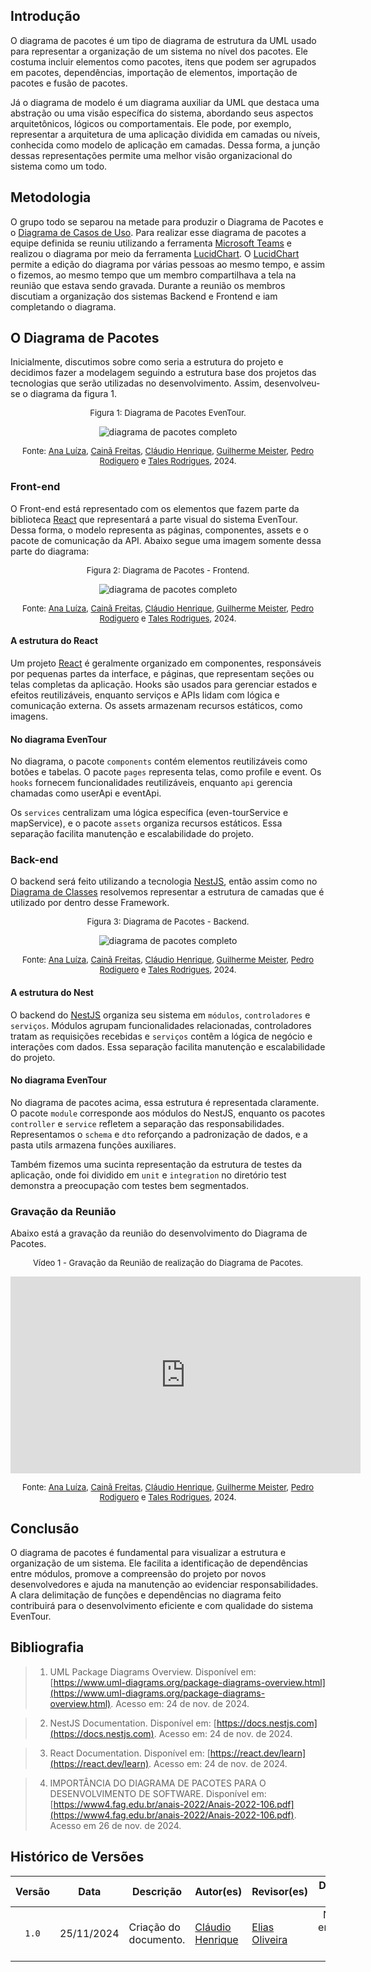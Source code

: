 ## Introdução

O diagrama de pacotes é um tipo de diagrama de estrutura da UML usado para representar a organização de um sistema no nível dos pacotes. Ele costuma incluir elementos como pacotes, itens que podem ser agrupados em pacotes, dependências, importação de elementos, importação de pacotes e fusão de pacotes. 

Já o diagrama de modelo é um diagrama auxiliar da UML que destaca uma abstração ou uma visão específica do sistema, abordando seus aspectos arquitetônicos, lógicos ou comportamentais. Ele pode, por exemplo, representar a arquitetura de uma aplicação dividida em camadas ou níveis, conhecida como modelo de aplicação em camadas.  Dessa forma, a junção dessas representações permite uma melhor visão organizacional do sistema como um todo.

## Metodologia

O grupo todo se separou na metade para produzir o Diagrama de Pacotes e o [Diagrama de Casos de Uso](https://unbarqdsw2024-2.github.io/2024.2_G5_Turismo_Entrega_02/#/Modelagem/2.3.2.Diagrama-de-casos-de-uso.md). Para realizar esse diagrama de pacotes a equipe definida se reuniu utilizando a ferramenta [Microsoft Teams](https://www.microsoft.com/pt-br/microsoft-teams/group-chat-software) e realizou o diagrama por meio da ferramenta [LucidChart](https://www.lucidchart.com/pages/pt). O [LucidChart](https://www.lucidchart.com/pages/pt) permite a edição do diagrama por várias pessoas ao mesmo tempo, e assim o fizemos, ao mesmo tempo que um membro compartilhava a tela na reunião que estava sendo gravada. Durante a reunião os membros discutiam a organização dos sistemas Backend e Frontend e iam completando o diagrama.
 
## O Diagrama de Pacotes

Inicialmente, discutimos sobre como seria a estrutura do projeto e decidimos fazer a modelagem seguindo a estrutura base dos projetos das tecnologias que serão utilizadas no desenvolvimento. Assim, desenvolveu-se o diagrama da figura 1.

<font size="2"><p style="text-align: center">Figura 1: Diagrama de Pacotes EvenTour.</p></font>

<center>

![diagrama de pacotes completo](../assets/diagrama-de-pacotes/Diagrama%20de%20Pacotes%20EvenTour.png)

</center>

<font size="2"><p style="text-align: center">Fonte: [Ana Luíza][AnaGH], [Cainã Freitas][CainaGH], [Cláudio Henrique][ClaudioGH], [Guilherme Meister][GuilhermeGH], [Pedro Rodiguero][PedroRGH] e [Tales Rodrigues][TalesGH], 2024.</p></font>

 ### Front-end

O Front-end está representado com os elementos que fazem parte da biblioteca [React](https://react.dev/learn) que representará a parte visual do sistema EvenTour. Dessa forma, o modelo representa as páginas, componentes, assets e o pacote de comunicação da API.
Abaixo segue uma imagem somente dessa parte do diagrama:


<font size="2"><p style="text-align: center">Figura 2: Diagrama de Pacotes - Frontend.</p></font>

<center>

![diagrama de pacotes completo](../assets/diagrama-de-pacotes/Diagrama%20de%20Pacotes%20EvenTour%20-%20frontend.png)

</center>

<font size="2"><p style="text-align: center">Fonte: [Ana Luíza][AnaGH], [Cainã Freitas][CainaGH], [Cláudio Henrique][ClaudioGH], [Guilherme Meister][GuilhermeGH], [Pedro Rodiguero][PedroRGH] e [Tales Rodrigues][TalesGH], 2024.</p></font>


#### A estrutura do React
Um projeto [React](https://react.dev/learn) é geralmente organizado em componentes, responsáveis por pequenas partes da interface, e páginas, que representam seções ou telas completas da aplicação. Hooks são usados para gerenciar estados e efeitos reutilizáveis, enquanto serviços e APIs lidam com lógica e comunicação externa. Os assets armazenam recursos estáticos, como imagens.


#### No diagrama EvenTour
No diagrama, o pacote `components` contém elementos reutilizáveis como botões e tabelas. O pacote `pages` representa telas, como profile e event. Os `hooks` fornecem funcionalidades reutilizáveis, enquanto `api` gerencia chamadas como userApi e eventApi. 

Os `services` centralizam uma lógica específica (even-tourService e mapService), e o pacote `assets` organiza recursos estáticos. Essa separação facilita manutenção e escalabilidade do projeto.


 ### Back-end

O backend será feito utilizando a tecnologia [NestJS](https://docs.nestjs.com), então assim como no [Diagrama de Classes](#) resolvemos representar a estrutura de camadas que é utilizado por dentro desse Framework.



<font size="2"><p style="text-align: center">Figura 3: Diagrama de Pacotes - Backend.</p></font>

<center>

![diagrama de pacotes completo](../assets/diagrama-de-pacotes/Diagrama%20de%20Pacotes%20EvenTour%20-%20backend.png)

</center>

<font size="2"><p style="text-align: center">Fonte: [Ana Luíza][AnaGH], [Cainã Freitas][CainaGH], [Cláudio Henrique][ClaudioGH], [Guilherme Meister][GuilhermeGH], [Pedro Rodiguero][PedroRGH] e [Tales Rodrigues][TalesGH], 2024.</p></font>


#### A estrutura do Nest
O backend do [NestJS](https://docs.nestjs.com) organiza seu sistema em `módulos`, `controladores` e `serviços`. Módulos agrupam funcionalidades relacionadas, controladores tratam as requisições recebidas e `serviços` contêm a lógica de negócio e interações com dados. Essa separação facilita manutenção e escalabilidade do projeto.


#### No diagrama EvenTour
No diagrama de pacotes acima, essa estrutura é representada claramente. O pacote `module` corresponde aos módulos do NestJS, enquanto os pacotes `controller` e `service` refletem a separação das responsabilidades. Representamos o `schema` e `dto` reforçando a padronização de dados, e a pasta utils armazena funções auxiliares. 

Também fizemos uma sucinta representação da estrutura de testes da aplicação, onde foi dividido em `unit` e `integration` no diretório test demonstra a preocupação com testes bem segmentados.

### Gravação da Reunião

Abaixo está a gravação da reunião do desenvolvimento do Diagrama de Pacotes.

<font size="2"><p style="text-align: center">Vídeo 1 - Gravação da Reunião de realização do Diagrama de Pacotes.</p></font>

<center>

<iframe width="560" height="315" src="https://www.youtube.com/embed/AOnfNo4lcFQ?si=i5aQtN19W3O7x_xa" title="YouTube video player" frameborder="0" allow="accelerometer; autoplay; clipboard-write; encrypted-media; gyroscope; picture-in-picture; web-share" referrerpolicy="strict-origin-when-cross-origin" allowfullscreen></iframe>

</center>

<font size="2"><p style="text-align: center">Fonte: [Ana Luíza][AnaGH], [Cainã Freitas][CainaGH], [Cláudio Henrique][ClaudioGH], [Guilherme Meister][GuilhermeGH], [Pedro Rodiguero][PedroRGH] e [Tales Rodrigues][TalesGH], 2024.</p></font>


## Conclusão
O diagrama de pacotes é fundamental para visualizar a estrutura e organização de um sistema. Ele facilita a identificação de dependências entre módulos, promove a compreensão do projeto por novos desenvolvedores e ajuda na manutenção ao evidenciar responsabilidades. A clara delimitação de funções e dependências no diagrama feito contribuirá para o desenvolvimento eficiente e com qualidade do sistema EvenTour.


## Bibliografia

> 1. UML Package Diagrams Overview. Disponível em: [https://www.uml-diagrams.org/package-diagrams-overview.html](https://www.uml-diagrams.org/package-diagrams-overview.html). Acesso em: 24 de nov. de 2024.

> 2. NestJS Documentation. Disponível em: [https://docs.nestjs.com](https://docs.nestjs.com). Acesso em: 24 de nov. de 2024.

> 3. React Documentation. Disponível em: [https://react.dev/learn](https://react.dev/learn). Acesso em: 24 de nov. de 2024.

> 4. IMPORTÂNCIA DO DIAGRAMA DE PACOTES PARA O DESENVOLVIMENTO
DE SOFTWARE. Disponível em: [https://www4.fag.edu.br/anais-2022/Anais-2022-106.pdf](https://www4.fag.edu.br/anais-2022/Anais-2022-106.pdf). Acesso em 26 de nov. de 2024.

## Histórico de Versões

| Versão | Data | Descrição | Autor(es) | Revisor(es) | Detalhes da revisão |
| :----: | :--: | --------- | ----------- | ------ | :---: |
| `1.0`  | 25/11/2024 | Criação do documento. | [Cláudio Henrique][ClaudioGH]  | [Elias Oliveira][EliasGH] | Não foram encontrados erros no artefato. | 

[AnaGH]: https://github.com/analufernanndess
[CainaGH]: https://github.com/freitasc
[ClaudioGH]: https://github.com/claudiohsc
[EliasGH]: https://github.com/EliasOliver21
[GuilhermeGH]: https://github.com/gmeister18
[JoelGH]: https://github.com/JoelSRangel
[KathlynGH]: https://github.com/klmurussi
[PabloGH]: https://github.com/pabloheika
[PedroRGH]: https://github.com/pedro-rodiguero
[PedroPGH]: https://github.com/Pedrin0030
[SamuelGH]: https://github.com/samuelalvess
[TalesGH]: https://github.com/TalesRG

